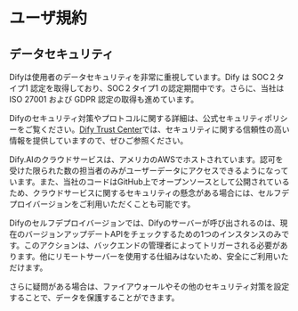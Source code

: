 # ユーザ規約

## データセキュリティ

Difyは使用者のデータセキュリティを非常に重視しています。Dify は SOC２タイプ1 認定を取得しており、SOC２タイプ1 の認定期間中です。さらに、当社は ISO 27001 および GDPR 認定の取得も進めています。

Difyのセキュリティ対策やプロトコルに関する詳細は、公式セキュリティポリシーをご覧ください。[Dify Trust Center](https://security.dify.ai/)では、セキュリティに関する信頼性の高い情報を提供していますので、ぜひご参照ください。

Dify.AIのクラウドサービスは、アメリカのAWSでホストされています。認可を受けた限られた数の担当者のみがユーザーデータにアクセスできるようになっています。また、当社のコードはGitHub上でオープンソースとして公開されているため、クラウドサービスに関するセキュリティの懸念がある場合には、セルフデプロイバージョンをご利用いただくことも可能です。

Difyのセルフデプロイバージョンでは、Difyのサーバーが呼び出されるのは、現在のバージョンアップデートAPIをチェックするための1つのインスタンスのみです。このアクションは、バックエンドの管理者によってトリガーされる必要があります。他にリモートサーバーを使用する仕組みはないため、安全にご利用いただけます。

さらに疑問がある場合は、ファイアウォールやその他のセキュリティ対策を設定することで、データを保護することができます。
